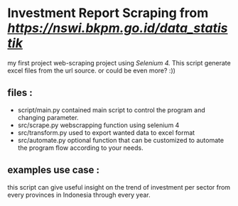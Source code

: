 # Investment Report Scraping from  _https://nswi.bkpm.go.id/data_statistik_


my first project web-scraping project using _Selenium 4._ This script generate excel files from the url source. 
or could be even more?  :))

## files :
- script/main.py
contained main script to control the program and changing parameter.
- src/scrape.py
webscrapping function using selenium 4
- src/transform.py
used to export wanted data to excel format
- src/automate.py
optional function that can be customized to automate the program flow according to your needs. 


## examples use case :
this script can give useful insight on the trend of investment per sector from every provinces in Indonesia through every year.  
